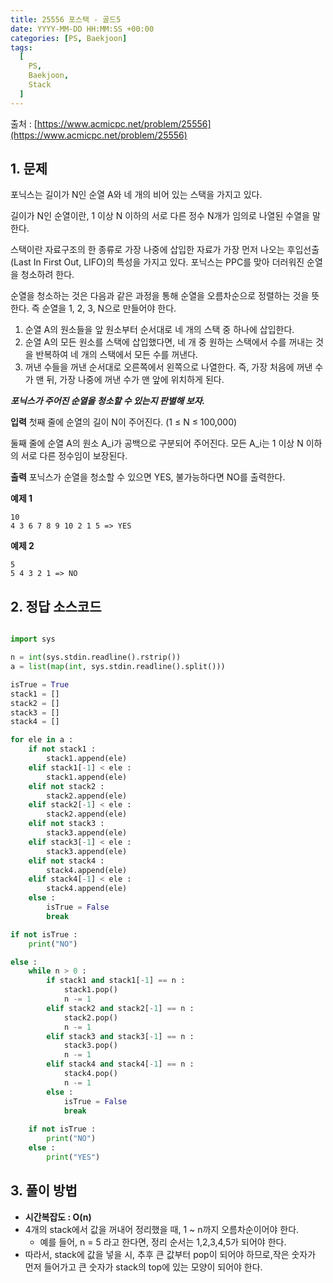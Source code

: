 ```yaml
---
title: 25556 포스택 - 골드5
date: YYYY-MM-DD HH:MM:SS +00:00
categories: [PS, Baekjoon]
tags:
  [
    PS,
    Baekjoon,
    Stack
  ]
---
```


출처 : [https://www.acmicpc.net/problem/25556](https://www.acmicpc.net/problem/25556)

## 1. 문제
포닉스는 길이가  N인 순열  A와 네 개의 비어 있는 스택을 가지고 있다.

길이가 N인 순열이란, 1 이상 N 이하의 서로 다른 정수  N개가 임의로 나열된 수열을 말한다.

스택이란 자료구조의 한 종류로 가장 나중에 삽입한 자료가 가장 먼저 나오는 후입선출 (Last In First Out, LIFO)의 특성을 가지고 있다. 
포닉스는 PPC를 맞아 더러워진 순열을 청소하려 한다.

순열을 청소하는 것은 다음과 같은 과정을 통해 순열을 오름차순으로 정렬하는 것을 뜻한다. 즉 순열을 
1, 2, 3, N으로 만들어야 한다.

1. 순열  A의 원소들을 앞 원소부터 순서대로 네 개의 스택 중 하나에 삽입한다.
2. 순열  A의 모든 원소를 스택에 삽입했다면, 네 개 중 원하는 스택에서 수를 꺼내는 것을 반복하여 네 개의 스택에서 모든 수를 꺼낸다.
3. 꺼낸 수들을 꺼낸 순서대로 오른쪽에서 왼쪽으로 나열한다. 즉, 가장 처음에 꺼낸 수가 맨 뒤, 가장 나중에 꺼낸 수가 맨 앞에 위치하게 된다.

***포닉스가 주어진 순열을 청소할 수 있는지 판별해 보자.***

**입력**
첫째 줄에 순열의 길이  N이 주어진다. 
(1 ≤ N ≤ 100,000)

둘째 줄에 순열 A의 원소  A_i가 공백으로 구분되어 주어진다. 모든  A_i는  1 이상  N 이하의 서로 다른 정수임이 보장된다.

**출력**
포닉스가 순열을 청소할 수 있으면 YES, 불가능하다면 NO를 출력한다.

**예제 1** 
```
10
4 3 6 7 8 9 10 2 1 5 => YES
```

**예제 2**
```
5
5 4 3 2 1 => NO
```


## 2. 정답 소스코드

```python

import sys

n = int(sys.stdin.readline().rstrip())
a = list(map(int, sys.stdin.readline().split()))

isTrue = True
stack1 = []
stack2 = []
stack3 = []
stack4 = []

for ele in a :
    if not stack1 :
        stack1.append(ele)
    elif stack1[-1] < ele :
        stack1.append(ele) 
    elif not stack2 :
        stack2.append(ele)
    elif stack2[-1] < ele :
        stack2.append(ele)
    elif not stack3 :
        stack3.append(ele)
    elif stack3[-1] < ele :
        stack3.append(ele)
    elif not stack4 :
        stack4.append(ele)
    elif stack4[-1] < ele :
        stack4.append(ele)  
    else :
        isTrue = False
        break

if not isTrue :
    print("NO") 

else :
    while n > 0 :
        if stack1 and stack1[-1] == n :
            stack1.pop()
            n -= 1
        elif stack2 and stack2[-1] == n :
            stack2.pop()
            n -= 1
        elif stack3 and stack3[-1] == n :
            stack3.pop()
            n -= 1
        elif stack4 and stack4[-1] == n :
            stack4.pop()
            n -= 1
        else :
            isTrue = False
            break
    
    if not isTrue :
        print("NO")
    else :
        print("YES") 
```

## 3. 풀이 방법
- **시간복잡도 : O(n)**
- 4개의 stack에서 값을 꺼내어 정리했을 때, 1 ~ n까지 오름차순이어야 한다.
  - 예를 들어, n = 5 라고 한다면, 정리 순서는 1,2,3,4,5가 되어야 한다.
- 따라서, stack에 값을 넣을 시, 추후 큰 값부터 pop이 되어야 하므로,작은 숫자가 먼저 들어가고 큰 숫자가 stack의 top에 있는 모양이 되어야 한다.

